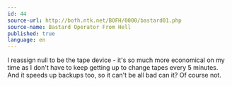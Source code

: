 ```yaml
---
id: 44
source-url: http://bofh.ntk.net/BOFH/0000/bastard01.php
source-name: Bastard Operator From Hell
published: true
language: en
---
```

I reassign null to be the tape device - it's so much more economical on my time as I don't have to keep getting up to change tapes every 5 minutes. And it speeds up backups too, so it can't be all bad can it? Of course not.

